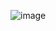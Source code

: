![image](https://user-images.githubusercontent.com/20179983/126258917-1f59ecb5-aad5-4779-8c29-0ca08a14d7bc.png)

